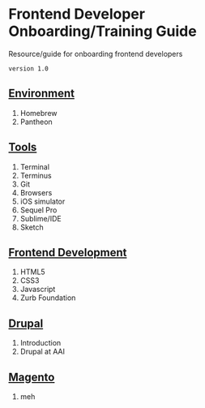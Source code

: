 # Frontend Developer Onboarding/Training Guide
Resource/guide for onboarding frontend developers

`version 1.0`

## [Environment](https://github.com/augustash/frontend-guide/blob/master/environment.md)

1. Homebrew
2. Pantheon


## [Tools](https://github.com/augustash/frontend-guide/blob/master/tools.md)

1. Terminal
2. Terminus
3. Git
4. Browsers
5. iOS simulator
6. Sequel Pro
7. Sublime/IDE 
8. Sketch

    
## [Frontend Development](https://github.com/augustash/frontend-guide/blob/master/frontend.md)

1. HTML5
2. CSS3
3. Javascript
4. Zurb Foundation


## [Drupal](https://github.com/augustash/frontend-guide/blob/master/drupal.md)
1. Introduction
2. Drupal at AAI


## [Magento](https://github.com/augustash/frontend-guide/blob/master/magento.md)
1. meh